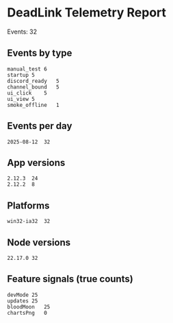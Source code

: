 # DeadLink Telemetry Report
Events: 32

## Events by type
```
manual_test	6
startup	5
discord_ready	5
channel_bound	5
ui_click	5
ui_view	5
smoke_offline	1
```

## Events per day
```
2025-08-12	32
```

## App versions
```
2.12.3	24
2.12.2	8
```

## Platforms
```
win32-ia32	32
```

## Node versions
```
22.17.0	32
```

## Feature signals (true counts)
```
devMode	25
updates	25
bloodMoon	25
chartsPng	0
```
